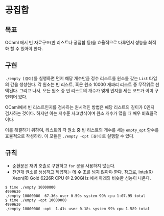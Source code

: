 # 공집합

## 목표
OCaml 에서 빈 자료구조(빈 리스트나 공집합 등)을 효율적으로 다루면서 성능을 최적화 할 수 있어야 한다.

## 구현
`./empty [길이]`를 실행하면 먼저 해당 개수만큼 정수 리스트를 원소를 갖는 `List` 타입의 값을 생성한다.
각 원소는 빈 리스트, 혹은 원소 10000 개짜리 리스트 중 무작위로 선택된다.
그리고 나서, 모든 원소 중 빈 리스트의 개수가 몇개 인지를 세는 코드가 이미 구현되어 있다.

OCaml에서 빈 리스트인지를 검사하는 원시적인 방법은 해당 리스트의 길이가 0인지 검사하는 것이다.
하지만 이는 저수준 사고방식이며 원소 개수가 많을 때 매우 비효율적이다.

이를 해결하기 위하여, 리스트의 각 원소 중 빈 리스트의 개수를 세는 `empty_opt` 함수를 효율적으로 작성하라.
이 모듈은 `./empty -opt [길이]`로 실행할 수 있다.

## 규칙
- 순환문은 재귀 호출로 구현하고 `for` 문을 사용하지 않는다.
- 천만개 원소를 생성하고 제곱하는 데 수 초를 넘지 않아야 한다. 참고로, Intel(R) Xeon(R) Gold 6226R CPU @ 2.90GHz 에서 아래와 비슷한 성능이 나온다.
```console
$ time ./empty 10000000
4999630
./empty 10000000  67.36s user 0.59s system 99% cpu 1:07.95 total
$ time ./empty -opt 10000000
4999630
./empty 10000000 -opt  1.41s user 0.18s system 99% cpu 1.589 total
```
